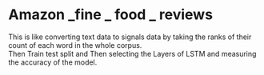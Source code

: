 # Amazon _fine _ food _ reviews
This is like converting text data to signals data by taking the ranks of their count of each word in the whole corpus.<br>
Then Train test split and Then selecting the Layers of LSTM and measuring the accuracy of the model.
